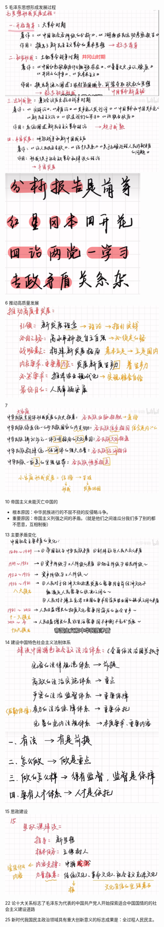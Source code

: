 5 毛泽东思想形成发展过程
![alt text](image-1.png)
![alt text](image-2.png)
![alt text](image-10.png)

6 推动高质量发展
![alt text](image-4.png)

7
![alt text](image-5.png)

10 帝国主义未能灭亡中国的
- 根本原因：中华民族进行的不屈不挠的反侵略斗争。
- 重要原因：帝国主义列强之间的矛盾。（就是他们之间谁瓜分我们多了别的都不愿意，互相制衡）

13 主要矛盾变化
![alt text](image-6.png)

14 建设中国特色社会主义法制体系
![alt text](image-7.png)
![alt text](image-8.png)

15 思政建设
![alt text](image-11.png)

22 论十大关系标志了毛泽东为代表的中国共产党人开始探索适合中国国情的的社会主义建设道路

25 新时代我国民主政治领域具有重大创新意义的标志成果是：全过程人民民主。